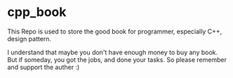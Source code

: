 # cpp_book
This Repo is used to store the good book for programmer, especially C++, design pattern.

I understand that maybe you don't have enough money to buy any book.
But if someday, you got the jobs, and done your tasks. So please remember and support the auther :)
